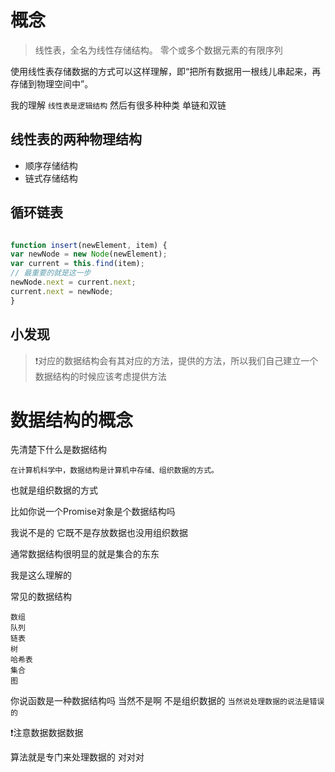 # 概念
> 线性表，全名为线性存储结构。 零个或多个数据元素的有限序列

使用线性表存储数据的方式可以这样理解，即“把所有数据用一根线儿串起来，再存储到物理空间中”。


 我的理解 `线性表是逻辑结构`  然后有很多种种类 单链和双链



## 线性表的两种物理结构

- 顺序存储结构
- 链式存储结构




## 循环链表

```javascript

function insert(newElement, item) {
var newNode = new Node(newElement);
var current = this.find(item);
// 最重要的就是这一步
newNode.next = current.next;
current.next = newNode;
}

```


## 小发现

> ❗️对应的数据结构会有其对应的方法，提供的方法，所以我们自己建立一个数据结构的时候应该考虑提供方法



# 数据结构的概念

先清楚下什么是数据结构

`在计算机科学中，数据结构是计算机中存储、组织数据的方式。`

也就是组织数据的方式

比如你说一个Promise对象是个数据结构吗

我说不是的 它既不是存放数据也没用组织数据

通常数据结构很明显的就是集合的东东

我是这么理解的

常见的数据结构

```
数组
队列
链表
树
哈希表
集合
图
```

你说函数是一种数据结构吗 当然不是啊 不是组织数据的 `当然说处理数据的说法是错误的`


❗️注意数据数据数据


算法就是专门来处理数据的 对对对




